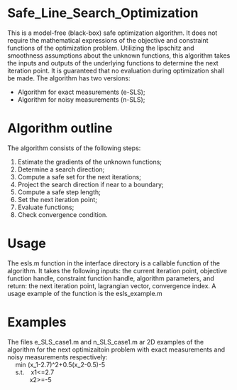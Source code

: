 # Safe_Line_Search_Optimization

This is a model-free (black-box) safe optimization algorithm. It does not require the mathematical expressions of the objective and constraint functions of the optimization problem. Utilizing the lipschitz and smoothness assumptions about the unknown functions, this algorithm takes the inputs and outputs of the underlying functions to determine the next iteration point. It is guaranteed that no evaluation during optimization shall be made. The algorithm has two versions: 
* Algorithm for exact measurements (e-SLS);
* Algorithm for noisy measurements (n-SLS);

# Algorithm outline
The algorithm consists of the following steps:
1. Estimate the gradients of the unknown functions;
2. Determine a search direction;
3. Compute a safe set for the next iterations;
4. Project the search direction if near to a boundary;
5. Compute a safe step length;
6. Set the next iteration point;
7. Evaluate functions;
8. Check convergence condition.

# Usage
The esls.m function in the interface directory is a callable function of the algorithm. It takes the following inputs:
the current iteration point, objective function handle, constraint function handle, algorithm parameters, and return:
the next iteration point, lagrangian vector, convergence index. A usage example of the function is the esls_example.m

# Examples
The files e_SLS_case1.m and n_SLS_case1.m ar 2D examples of the algorithm for the next optimizaitoin problem with exact measurements and noisy measurements respectively:  
&emsp; min (x_1-2.7)^2+0.5(x_2-0.5)-5  
&emsp; s.t. &ensp;  x1<=2.7  
&emsp; &emsp;&emsp;  x2>=-5

